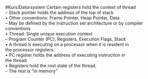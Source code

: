 #Kurs/Datorsystem 
Certain registers hold the context of thread  
– Stack pointer holds the address of the top of stack  
• Other conventions: Frame Pointer, Heap Pointer, Data  
– May be defined by the instruction set architecture or by compiler  
conventions  
• Thread: Single unique execution context  
– Program Counter (PC), Registers, Execution Flags, Stack  
• A thread is executing on a processor when it is resident in  
the processor registers.  
• PC register holds the address of executing instruction in  
the thread.  
• Registers hold the root state of the thread.  
– The rest is “in memory”